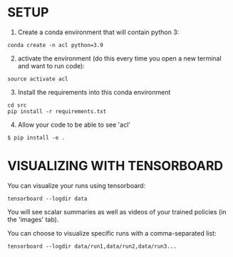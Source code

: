 # SETUP

1. Create a conda environment that will contain python 3:
```
conda create -n acl python=3.9
```

2. activate the environment (do this every time you open a new terminal and want to run code):
```
source activate acl
```

3. Install the requirements into this conda environment
```
cd src
pip install -r requirements.txt
```

4. Allow your code to be able to see 'acl'
```
$ pip install -e .
```

# VISUALIZING WITH TENSORBOARD

You can visualize your runs using tensorboard:
```
tensorboard --logdir data
```

You will see scalar summaries as well as videos of your trained policies (in the 'images' tab).

You can choose to visualize specific runs with a comma-separated list:
```
tensorboard --logdir data/run1,data/run2,data/run3...
```